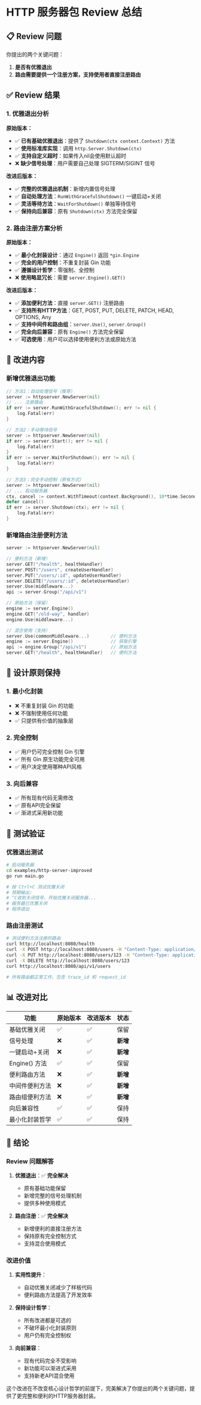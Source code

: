 # HTTP 服务器包 Review 总结

## 📋 Review 问题

你提出的两个关键问题：
1. **是否有优雅退出**
2. **路由需要提供一个注册方案，支持使用者直接注册路由**

## ✅ Review 结果

### 1. 优雅退出分析

**原始版本：**
- ✅ **已有基础优雅退出**：提供了 `Shutdown(ctx context.Context)` 方法
- ✅ **使用标准库实现**：调用 `http.Server.Shutdown(ctx)`
- ✅ **支持自定义超时**：如果传入nil会使用默认超时
- ❌ **缺少信号处理**：用户需要自己处理 SIGTERM/SIGINT 信号

**改进后版本：**
- ✅ **完整的优雅退出机制**：新增内置信号处理
- ✅ **自动处理方法**：`RunWithGracefulShutdown()` 一键启动+关闭
- ✅ **灵活等待方法**：`WaitForShutdown()` 单独等待信号
- ✅ **保持向后兼容**：原有 `Shutdown(ctx)` 方法完全保留

### 2. 路由注册方案分析

**原始版本：**
- ✅ **最小化封装设计**：通过 `Engine()` 返回 `*gin.Engine`
- ✅ **完全的用户控制**：不重复封装 Gin 功能
- ✅ **遵循设计哲学**：零强制、全控制
- ❌ **使用略显冗长**：需要 `server.Engine().GET()` 

**改进后版本：**
- ✅ **添加便利方法**：直接 `server.GET()` 注册路由
- ✅ **支持所有HTTP方法**：GET, POST, PUT, DELETE, PATCH, HEAD, OPTIONS, Any
- ✅ **支持中间件和路由组**：`server.Use()`, `server.Group()`
- ✅ **完全向后兼容**：原有 `Engine()` 方法完全保留
- ✅ **可选使用**：用户可以选择使用便利方法或原始方法

## 🚀 改进内容

### 新增优雅退出功能

```go
// 方法1：自动处理信号（推荐）
server := httpserver.NewServer(nil)
// ... 注册路由
if err := server.RunWithGracefulShutdown(); err != nil {
    log.Fatal(err)
}

// 方法2：手动等待信号
server := httpserver.NewServer(nil)
if err := server.Start(); err != nil {
    log.Fatal(err)
}
if err := server.WaitForShutdown(); err != nil {
    log.Fatal(err)
}

// 方法3：完全手动控制（原有方式）
server := httpserver.NewServer(nil)
// ... 启动服务器
ctx, cancel := context.WithTimeout(context.Background(), 10*time.Second)
defer cancel()
if err := server.Shutdown(ctx); err != nil {
    log.Fatal(err)
}
```

### 新增路由注册便利方法

```go
server := httpserver.NewServer(nil)

// 便利方法（新增）
server.GET("/health", healthHandler)
server.POST("/users", createUserHandler)
server.PUT("/users/:id", updateUserHandler)
server.DELETE("/users/:id", deleteUserHandler)
server.Use(middleware...)
api := server.Group("/api/v1")

// 原始方法（保留）
engine := server.Engine()
engine.GET("/old-way", handler)
engine.Use(middleware...)

// 混合使用（支持）
server.Use(commonMiddleware...)        // 便利方法
engine := server.Engine()              // 获取引擎  
api := engine.Group("/api/v1")         // 原始方法
server.GET("/health", healthHandler)   // 便利方法
```

## 🎯 设计原则保持

### 1. 最小化封装
- ❌ 不重复封装 Gin 的功能
- ❌ 不强制使用任何功能
- ✅ 只提供有价值的抽象层

### 2. 完全控制
- ✅ 用户仍可完全控制 Gin 引擎
- ✅ 所有 Gin 原生功能完全可用
- ✅ 用户决定使用哪种API风格

### 3. 向后兼容  
- ✅ 所有现有代码无需修改
- ✅ 原有API完全保留
- ✅ 渐进式采用新功能

## 🧪 测试验证

### 优雅退出测试

```bash
# 启动服务器
cd examples/http-server-improved
go run main.go

# 按 Ctrl+C 测试优雅关闭
# 预期输出:
# ^C收到关闭信号，开始优雅关闭服务器...
# 服务器已优雅关闭
# 程序退出
```

### 路由注册测试

```bash
# 测试便利方法注册的路由
curl http://localhost:8080/health
curl -X POST http://localhost:8080/users -H "Content-Type: application/json" -d '{"name": "test", "email": "test@example.com"}'
curl -X PUT http://localhost:8080/users/123 -H "Content-Type: application/json" -d '{"name": "updated"}'
curl -X DELETE http://localhost:8080/users/123
curl http://localhost:8080/api/v1/users

# 所有路由都正常工作，包含 trace_id 和 request_id
```

## 📊 改进对比

| 功能 | 原始版本 | 改进版本 | 状态 |
|------|---------|---------|------|
| 基础优雅关闭 | ✅ | ✅ | 保留 |
| 信号处理 | ❌ | ✅ | **新增** |
| 一键启动+关闭 | ❌ | ✅ | **新增** |
| Engine() 方法 | ✅ | ✅ | 保留 |
| 便利路由方法 | ❌ | ✅ | **新增** |
| 中间件便利方法 | ❌ | ✅ | **新增** |
| 路由组便利方法 | ❌ | ✅ | **新增** |
| 向后兼容性 | ✅ | ✅ | 保持 |
| 最小化封装哲学 | ✅ | ✅ | 保持 |

## 🎉 结论

### Review 问题解答

1. **优雅退出**：✅ **完全解决**
   - 原有基础功能保留
   - 新增完整的信号处理机制
   - 提供多种使用模式

2. **路由注册**：✅ **完全解决**
   - 新增便利的直接注册方法
   - 保持原有完全控制方式
   - 支持混合使用模式

### 改进价值

1. **实用性提升**：
   - 自动优雅关闭减少了样板代码
   - 便利路由方法提高了开发效率

2. **保持设计哲学**：
   - 所有改进都是可选的
   - 不破坏最小化封装原则
   - 用户仍有完全控制权

3. **向前兼容**：
   - 现有代码完全不受影响  
   - 新功能可以渐进式采用
   - 支持新老API混合使用

这个改进在不改变核心设计哲学的前提下，完美解决了你提出的两个关键问题，提供了更完整和便利的HTTP服务器封装。 